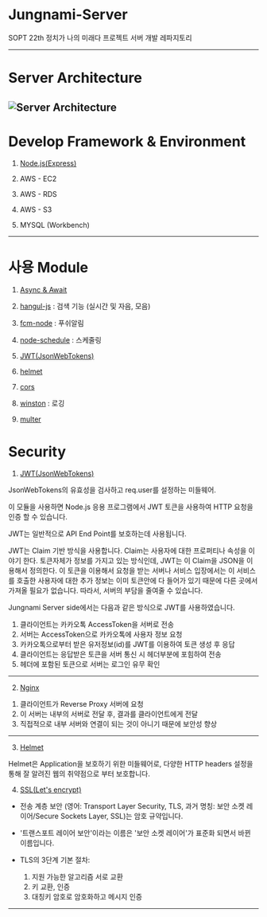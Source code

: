 # Jungnami-Server
SOPT 22th 정치가 나의 미래다 프로젝트 서버 개발 레파지토리

---

# Server Architecture
![Server Architecture](architecture.png)
---

# Develop Framework & Environment

1. [Node.js](https://nodejs.org/en/)[(Express)](http://expressjs.com/)

2. AWS - EC2

3. AWS - RDS

4. AWS - S3

5. MYSQL (Workbench)

---


# 사용 Module

1. [Async & Await](https://www.npmjs.com/package/async)

2. [hangul-js](https://www.npmjs.com/package/hangul-js) : 검색 기능 (실시간 및 자음, 모음)

3. [fcm-node](https://www.npmjs.com/package/fcm-node) : 푸쉬알림

4. [node-schedule](https://www.npmjs.com/package/node-schedule) : 스케줄링

5. [JWT(JsonWebTokens)](https://www.npmjs.com/package/jsonwebtoken)

6. [helmet](https://github.com/helmetjs/helmet)

7. [cors](https://github.com/expressjs/cors)

8. [winston](https://github.com/winstonjs/winston) : 로깅

9. [multer](https://github.com/expressjs/multer)



# Security

1. [JWT(JsonWebTokens)](http://self-issued.info/docs/draft-ietf-oauth-json-web-token.html)

JsonWebTokens의 유효성을 검사하고 req.user를 설정하는 미들웨어.

이 모듈을 사용하면 Node.js 응용 프로그램에서 JWT 토큰을 사용하여 HTTP 요청을 인증 할 수 있습니다.

JWT는 일반적으로 API End Point를 보호하는데 사용됩니다.

JWT는 Claim 기반 방식을 사용합니다. Claim는 사용자에 대한 프로퍼티나 속성을 이야기 한다. 토큰자체가 정보를 가지고 있는 방식인데, JWT는 이 Claim을 JSON을 이용해서 정의한다.
이 토큰을 이용해서 요청을 받는 서버나 서비스 입장에서는 이 서비스를 호출한 사용자에 대한 추가 정보는 이미 토큰안에 다 들어가 있기 때문에 다른 곳에서 가져올 필요가 없습니다. 따라서, 서버의 부담을 줄여줄 수 있습니다.

Jungnami Server side에서는 다음과 같은 방식으로 JWT를 사용하였습니다.
1) 클라이언트는 카카오톡 AccessToken을 서버로 전송
2) 서버는 AccessToken으로 카카오톡에 사용자 정보 요청
3) 카카오톡으로부터 받은 유저정보(id)를 JWT를 이용하여 토큰 생성 후 응답
4) 클라이언트는 응답받은 토큰을 서버 통신 시 헤더부분에 포힘하여 전송
5) 헤더에 포함된 토큰으로 서버는 로그인 유무 확인


---
2. [Nginx](https://nginx.org/en/)

1) 클라이언트가 Reverse Proxy 서버에 요청
2) 이 서버는 내부의 서버로 전달 후, 결과를 클라이언트에게 전달
3) 직접적으로 내부 서버와 연결이 되는 것이 아니기 때문에 보안성 향상

---

3. [Helmet](http://badge.fury.io/js/helmet)

Helmet은 Application을 보호하기 위한 미들웨어로, 다양한 HTTP headers 설정을 통해 잘 알려진 웹의 취약점으로 부터 보호합니다.


4. [SSL(Let's encrypt)](https://letsencrypt.org/)

* 전송 계층 보안 (영어: Transport Layer Security, TLS, 과거 명칭: 보안 소켓 레이어/Secure Sockets Layer, SSL)는 암호 규약입니다.

* '트랜스포트 레이어 보안'이라는 이름은 '보안 소켓 레이어'가 표준화 되면서 바뀐 이름입니다.

* TLS의 3단계 기본 절차:
  1. 지원 가능한 알고리즘 서로 교환
  2. 키 교환, 인증
  3. 대칭키 암호로 암호화하고 메시지 인증
---
